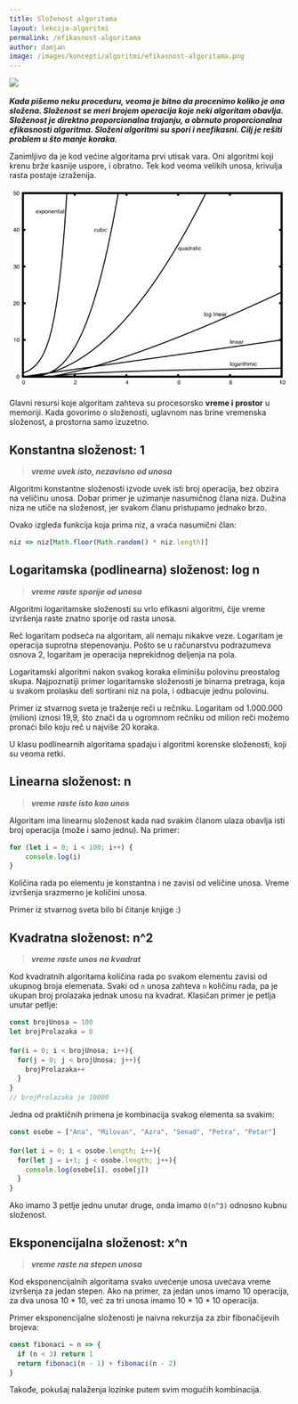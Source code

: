 ```yaml
---
title: Složenost algoritama
layout: lekcija-algoritmi
permalink: /efikasnost-algoritama
author: damjan
image: /images/koncepti/algoritmi/efikasnost-algoritama.png
---
```


![]({{page.image}})

***Kada pišemo neku proceduru, veoma je bitno da procenimo koliko je ona složena. Složenost se meri brojem operacija koje neki algoritam obavlja. Složenost je direktno proporcionalna trajanju, a obrnuto proporcionalna efikasnosti algoritma. Složeni algoritmi su spori i neefikasni. Cilj je rešiti problem u što manje koraka.***

Zanimljivo da je kod većine algoritama prvi utisak vara. Oni algoritmi koji krenu brže kasnije uspore, i obratno. Tek kod veoma velikih unosa, krivulja rasta postaje izraženija.

![](/images/koncepti/algoritmi/efikasnost-algoritama2.png)

Glavni resursi koje algoritam zahteva su procesorsko **vreme i prostor** u memoriji. Kada govorimo o složenosti, uglavnom nas brine vremenska složenost, a prostorna samo izuzetno.

## Konstantna složenost: 1
> ***vreme uvek isto, nezavisno od unosa***

Algoritmi konstantne složenosti izvode uvek isti broj operacija, bez obzira na veličinu unosa. Dobar primer je uzimanje nasumičnog člana niza. Dužina niza ne utiče na složenost, jer svakom članu pristupamo jednako brzo.

Ovako izgleda funkcija koja prima niz, a vraća nasumični član:

```js
niz => niz[Math.floor(Math.random() * niz.length)]
```

## Logaritamska (podlinearna) složenost: log n
> ***vreme raste sporije od unosa***

Algoritmi logaritamske složenosti su vrlo efikasni algoritmi, čije vreme izvršenja raste znatno sporije od rasta unosa.

Reč logaritam podseća na algoritam, ali nemaju nikakve veze. Logaritam je operacija suprotna stepenovanju. Pošto se u računarstvu podrazumeva osnova 2, logaritam je operacija neprekidnog deljenja na pola.

Logaritamski algoritmi nakon svakog koraka eliminišu polovinu preostalog skupa. Najpoznatiji primer logaritamske složenosti je binarna pretraga, koja u svakom prolasku deli sortirani niz na pola, i odbacuje jednu polovinu.

Primer iz stvarnog sveta je traženje reči u rečniku. Logaritam od 1.000.000 (milion) iznosi 19,9, što znači da u ogromnom rečniku od milion reči možemo pronaći bilo koju reč u najviše 20 koraka.

U klasu podlinearnih algoritama spadaju i algoritmi korenske složenosti, koji su veoma retki.

## Linearna složenost: n
> ***vreme raste isto kao unos***

Algoritam ima linearnu složenost kada nad svakim članom ulaza obavlja isti broj operacija (može i samo jednu). Na primer:

```js
for (let i = 0; i < 100; i++) {  
    console.log(i)
}
```

Količina rada po elementu je konstantna i ne zavisi od veličine unosa. Vreme izvršenja srazmerno je količini unosa.

Primer iz stvarnog sveta bilo bi čitanje knjige :)

## Kvadratna složenost: n^2
> ***vreme raste unos na kvadrat***

Kod kvadratnih algoritama količina rada po svakom elementu zavisi od ukupnog broja elemenata. Svaki od `n` unosa zahteva `n` količinu rada, pa je ukupan broj prolazaka jednak unosu na kvadrat. Klasičan primer je petlja unutar petlje:

```js
const brojUnosa = 100
let brojProlazaka = 0

for(i = 0; i < brojUnosa; i++){
  for(j = 0; j < brojUnosa; j++){
    brojProlazaka++
  }
}
// brojProlazaka je 10000
```

Jedna od praktičnih primena je kombinacija svakog elementa sa svakim:

```js
const osobe = ["Ana", "Milovan", "Azra", "Senad", "Petra", "Petar"]

for(let i = 0; i < osobe.length; i++){
  for(let j = i+1; j < osobe.length; j++){
    console.log(osobe[i], osobe[j])
  }
}
```

Ako imamo 3 petlje jednu unutar druge, onda imamo `O(n^3)` odnosno kubnu složenost.

## Eksponencijalna složenost: x^n
> ***vreme raste na stepen unosa***

Kod eksponencijalnih algoritama svako uvećenje unosa uvećava vreme izvršenja za jedan stepen. Ako na primer, za jedan unos imamo 10 operacija, za dva unosa 10 * 10, već za tri unosa imamo 10 * 10 * 10 operacija.

Primer eksponencijalne složenosti je naivna rekurzija za zbir fibonačijevih brojeva:

```js
const fibonaci = n => {
  if (n < 3) return 1
  return fibonaci(n - 1) + fibonaci(n - 2)
}
```

Takođe, pokušaj nalaženja lozinke putem svim mogućih kombinacija.
